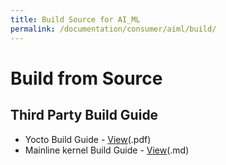 ```yaml
---
title: Build Source for AI_ML
permalink: /documentation/consumer/aiml/build/
---
```

# Build from Source

## Third Party Build Guide

- Yocto Build Guide - [View](/documentation/consumer/aiml/hardware-docs/files/aiml-sw-user-guide.pdf)(.pdf)
- Mainline kernel Build Guide - [View](./mainline.md)(.md)
